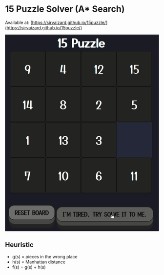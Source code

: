 
# 15 Puzzle Solver (A* Search)
Available at: [https://sirvaizard.github.io/15puzzle/](https://sirvaizard.github.io/15puzzle/)

![Printscreen](./.github/preview.gif)

## Heuristic
- g(s) = pieces in the wrong place
- h(s) = Manhattan distance
- f(s) = g(s) + h(s)